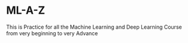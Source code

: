 # ML-A-Z
This is Practice for all the Machine Learning and Deep Learning Course from very beginning to very Advance
